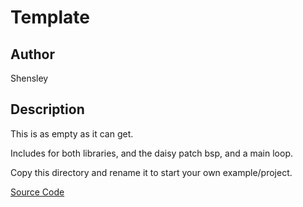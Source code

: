 # Template

## Author

Shensley


## Description

This is as empty as it can get. 

Includes for both libraries, and the daisy patch bsp, and a main loop.

Copy this directory and rename it to start your own example/project.

[Source Code](https://github.com/electro-smith/DaisyExamples/tree/master/field/Template)

